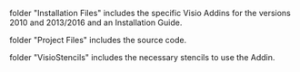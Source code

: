 folder "Installation Files" includes the specific Visio Addins for the versions 2010 and 2013/2016 and an Installation Guide.

folder "Project Files" includes the source code.

folder "VisioStencils" includes the necessary stencils to use the Addin.
